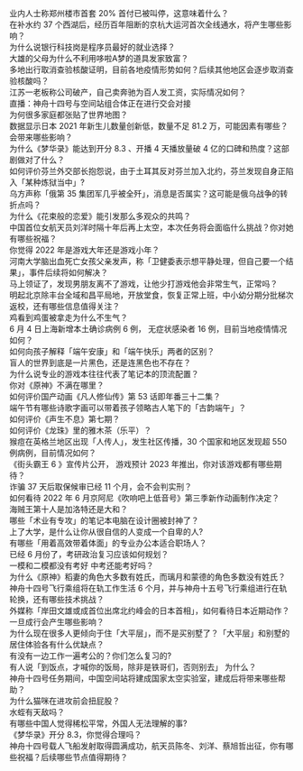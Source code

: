 业内人士称郑州楼市首套  20% 首付已被叫停，这意味着什么？  
在补水约 37 个西湖后，经历百年阻断的京杭大运河首次全线通水，将产生哪些影响？  
为什么说银行科技岗是程序员最好的就业选择？  
大雄的父母为什么不利用哆啦A梦的道具发家致富？  
多地出行取消查验核酸证明，目前各地疫情形势如何？后续其他地区会逐步取消查验核酸吗？  
江苏一老板称公司破产，自己卖奔驰为百人发工资，实际情况如何？  
直播：神舟十四号与空间站组合体正在进行交会对接  
为何很多家庭都张贴了世界地图？  
数据显示日本 2021 年新生儿数量创新低，数量不足 81.2 万，可能因素有哪些？会带来哪些影响？  
为什么《梦华录》能达到开分 8.3 、开播 4 天播放量破 4 亿的口碑和热度？这部剧做对了什么？  
如何评价芬兰外交部长抱怨说，由于土耳其反对芬兰加入北约，芬兰发现自身正陷入「某种炼狱当中」?  
乌方声称「俄第 35 集团军几乎被全歼」，消息是否属实？这可能是俄乌战争的转折点吗？  
为什么《花束般的恋爱》能引发那么多观众的共鸣？  
中国首位女航天员刘洋时隔十年后再上太空，本次任务将会面临什么挑战？你对她有哪些祝福？  
你觉得 2022 年是游戏大年还是游戏小年？  
河南大学脑出血死亡女孩父亲发声，称「卫健委表示想平静处理，但自己要一个结果」，事件后续将如何解决？  
马上领证了，发现男朋友离不了游戏，让他少打游戏他会非常生气，正常吗？  
明起北京除丰台全域和昌平局地，开放堂食，恢复正常上班，中小幼分期分批梯次返校，还有哪些信息值得关注？  
鸡看到鸡蛋被拿走为什么不生气？  
6 月 4 日上海新增本土确诊病例 6 例， 无症状感染者 16 例，目前当地疫情情况如何？  
如何向孩子解释「端午安康」和「端午快乐」两者的区别？  
盲人的世界到底是一片黑色，还是连黑色也不存在？  
为什么说专业的游戏本往往代表了笔记本的顶流配置？  
你对《原神》不满在哪里？  
如何评价国产动画《凡人修仙传》第 53 话即年番三十二集？  
端午节有哪些诗歌字画可以带着孩子领略古人笔下的「古韵端午」？  
如何评价《声生不息》第七期？  
如何评价《龙珠》里的雅木茶（乐平）？  
猴痘在英格兰地区出现「人传人」，发生社区传播，30 个国家和地区发现超 550 例病例，目前情况如何？  
《街头霸王 6 》宣传片公开， 游戏预计 2023 年推出，你对该游戏都有哪些期待？  
诈骗 37 天后取保候审已经 11 个月，会不会判实刑？  
如何看待 2022 年 6 月京阿尼《吹响吧上低音号》第三季新作动画制作决定？  
海贼王第十人是加洛特还是大和？  
哪些「术业有专攻」的笔记本电脑在设计圈被封神了？  
上了大学，是什么让你从很自信的人变成一个自卑的人?  
有哪些「用着高效带着体面」的专业办公本适合职场人？  
已经 6 月份了，考研政治复习应该如何规划？  
一模和二模都没有考好 中考还能考好吗？  
为什么《原神》稻妻的角色大多数有姓氏，而璃月和蒙德的角色多数没有姓氏？  
神舟十四号飞行乘组将在轨工作生活 6 个月，并与神舟十五号飞行乘组进行在轨轮换，还有哪些技术挑战？  
外媒称「岸田文雄或成首位出席北约峰会的日本首相」，如何看待日本近期动作？一旦成行会产生哪些影响？  
为什么现在很多人更倾向于住「大平层」，而不是买别墅了？「大平层」和别墅的居住体验各有什么优缺点？  
有没有一边工作一遍考公的？你们怎么复习的?  
有人说「到饭点，才喊你的饭局，除非是铁哥们，否则别去」 为什么？  
神舟十四号任务期间，中国空间站将建成国家太空实验室，建成后将带来哪些帮助？  
为什么猫咪在进攻前会扭屁股？  
水蛭有天敌吗？  
有哪些中国人觉得稀松平常，外国人无法理解的事?  
《梦华录》开分 8.3，你觉得合理吗？  
神舟十四号载人飞船发射取得圆满成功，航天员陈冬、刘洋、蔡旭哲出征，你有哪些祝福？后续哪些节点值得期待？  
